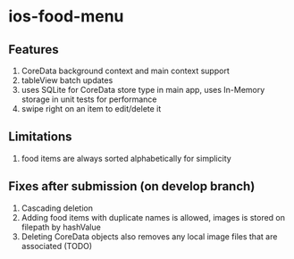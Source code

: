 # ios-food-menu
## Features
1. CoreData background context and main context support
2. tableView batch updates
3. uses SQLite for CoreData store type in main app, uses In-Memory storage in unit tests for performance
4. swipe right on an item to edit/delete it

## Limitations
1. food items are always sorted alphabetically for simplicity

## Fixes after submission (on develop branch)
1. Cascading deletion 
2. Adding food items with duplicate names is allowed, images is stored on filepath by hashValue
3. Deleting CoreData objects also removes any local image files that are associated (TODO)
